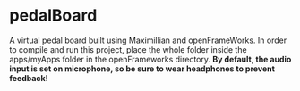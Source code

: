 # pedalBoard

A virtual pedal board built using Maximillian and openFrameWorks.
In order to compile and run this project, place the whole folder inside the apps/myApps folder in the openFrameworks directory.
**By default, the audio input is set on microphone, so be sure to wear headphones to prevent feedback!**
